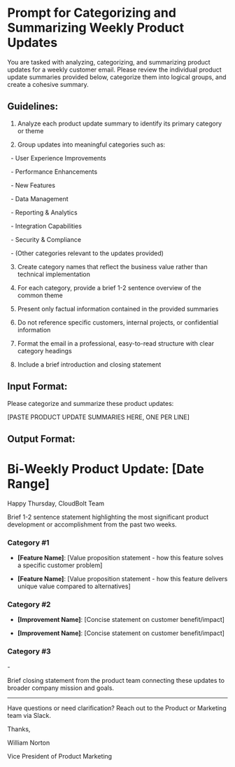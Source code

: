 
# Prompt for Categorizing and Summarizing Weekly Product Updates


You are tasked with analyzing, categorizing, and summarizing product updates for a weekly customer email. Please review the individual product update summaries provided below, categorize them into logical groups, and create a cohesive summary.
## Guidelines:


1. Analyze each product update summary to identify its primary category or theme

2. Group updates into meaningful categories such as:

  - User Experience Improvements

  - Performance Enhancements

  - New Features

  - Data Management

  - Reporting & Analytics

  - Integration Capabilities

  - Security & Compliance

  - (Other categories relevant to the updates provided)

  

3. Create category names that reflect the business value rather than technical implementation

4. For each category, provide a brief 1-2 sentence overview of the common theme

5. Present only factual information contained in the provided summaries

6. Do not reference specific customers, internal projects, or confidential information

7. Format the email in a professional, easy-to-read structure with clear category headings

8. Include a brief introduction and closing statement

  

## Input Format:

Please categorize and summarize these product updates:

  

[PASTE PRODUCT UPDATE SUMMARIES HERE, ONE PER LINE]

  

## Output Format:

# Bi-Weekly Product Update: [Date Range]

    
Happy Thursday, CloudBolt Team

  

Brief 1-2 sentence statement highlighting the most significant product development or accomplishment from the past two weeks.

  

### Category #1


- **[Feature Name]**: [Value proposition statement - how this feature solves a specific customer problem]

- **[Feature Name]**: [Value proposition statement - how this feature delivers unique value compared to alternatives]

  

### Category #2 

  

- **[Improvement Name]**: [Concise statement on customer benefit/impact]

- **[Improvement Name]**: [Concise statement on customer benefit/impact]

  

### Category #3

- 

Brief closing statement from the product team connecting these updates to broader company mission and goals.

---

Have questions or need clarification? Reach out to the Product or Marketing team via Slack. 

  

Thanks, 

William Norton

Vice President of Product Marketing
